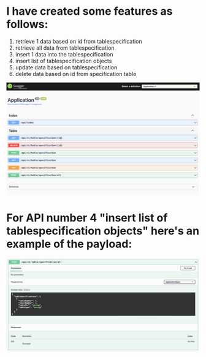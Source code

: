 # I have created some features as follows:
1. retrieve 1 data based on id from tablespecification
2. retrieve all data from tablespecification
3. insert 1 data into the tablespecification
4. insert list of tablespecification objects
5. update data based on tablespecification
6. delete data based on id from specification table

![alt text](https://github.com/havidalbar/day3-bootcamp/blob/main/swagger.png)

# For API number 4 "insert list of tablespecification objects" here's an example of the payload:
![alt text](https://github.com/havidalbar/day3-bootcamp/blob/main/add_list_object.png)


